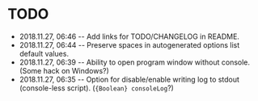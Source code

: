 # TODO

- 2018.11.27, 06:46 -- Add links for TODO/CHANGELOG in README.
- 2018.11.27, 06:44 -- Preserve spaces in autogenerated options list default values.
- 2018.11.27, 06:39 -- Ability to open program window without console. (Some hack on Windows?)
- 2018.11.27, 06:35  -- Option for disable/enable writing log to stdout (console-less script). (`{Boolean} consoleLog`?)